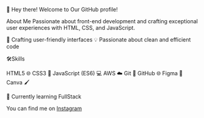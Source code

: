 👋 Hey there! Welcome to Our GitHub profile!

About Me
Passionate about front-end development and crafting exceptional user experiences with HTML, CSS, and JavaScript.

🌟 Crafting user-friendly interfaces 
💡 Passionate about clean and efficient code

🛠️Skills

   HTML5 🌐
   CSS3 🎨
   JavaScript (ES6) 💻
   AWS ☁️
   Git 🌲
   GitHub 🌐
   Figma 🎨
   Canva 🖌️

 🌱 Currently learning FullStack 

You can find me on <a href="https://www.instagram.com/my.tech.spot/">Instagram</a>
